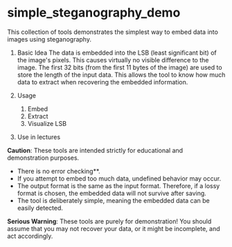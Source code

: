 # simple_steganography_demo

This collection of tools demonstrates the simplest way to embed data into images using steganography.

1) Basic Idea
The data is embedded into the LSB (least significant bit) of the image's pixels. This causes virtually no visible difference to the image. The first 32 bits (from the first 11 bytes of the image) are used to store the length of the input data. This allows the tool to know how much data to extract when recovering the embedded information.

2) Usage
    1) Embed
    2) Extract
    3) Visualize LSB
       
3) Use in lectures

**Caution**:
These tools are intended strictly for educational and demonstration purposes.
- There is no error checking**.
- If you attempt to embed too much data, undefined behavior may occur.
- The output format is the same as the input format. Therefore, if a lossy format is chosen, the embedded data will not survive after saving.
- The tool is deliberately simple, meaning the embedded data can be easily detected.

**Serious Warning**:
These tools are purely for demonstration! You should assume that you may not recover your data, or it might be incomplete, and act accordingly.
